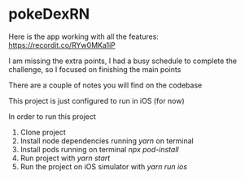 # pokeDexRN

Here is the app working with all the features: https://recordit.co/RYw0MKa1iP

I am missing the extra points, I had a busy schedule to complete the challenge, so I focused on finishing the main points

There are a couple of notes you will find on the codebase

This project is just configured to run in iOS (for now)

In order to run this project
1. Clone project
2. Install node dependencies running *yarn* on terminal
3. Install pods running on terminal *npx pod-install*
4. Run project with *yarn start*
5. Run the project on iOS simulator with *yarn run ios*
